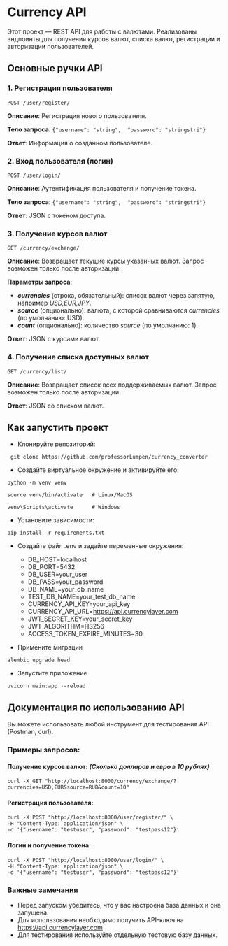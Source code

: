 # Currency API

Этот проект — REST API для работы с валютами. Реализованы эндпоинты для получения курсов валют, списка валют, регистрации и авторизации пользователей.

## Основные ручки API

### 1. Регистрация пользователя

``` POST /user/register/ ```

**Описание**: Регистрация нового пользователя.

**Тело запроса**: ```{"username": "string",  "password": "stringstri"}```

**Ответ**: Информация о созданном пользователе.

### 2. Вход пользователя (логин)

```POST /user/login/```

**Описание**: Аутентификация пользователя и получение токена.

**Тело запроса**: ```{"username": "string",  "password": "stringstri"} ```

**Ответ**: JSON с токеном доступа.

### 3. Получение курсов валют

```GET /currency/exchange/```

**Описание**: Возвращает текущие курсы указанных валют. Запрос возможен только после авторизации.

**Параметры запроса**:
+ ***currencies*** (строка, обязательный): список валют через запятую, например *USD,EUR,JPY*.
+ ***source*** (опционально): валюта, с которой сравниваются *currencies* (по умолчанию: USD).
+ ***count*** (опционально): количество *source* (по умолчанию: 1).

**Ответ**: JSON с курсами валют.

### 4. Получение списка доступных валют

```GET /currency/list/```

**Описание**: Возвращает список всех поддерживаемых валют. Запрос возможен только после авторизации.

**Ответ**: JSON со списком валют.

## Как запустить проект
* Клонируйте репозиторий:

``` git clone https://github.com/professorLumpen/currency_converter```

* Создайте виртуальное окружение и активируйте его:

```python -m venv venv```

```source venv/bin/activate   # Linux/MacOS```

```venv\Scripts\activate      # Windows ```
* Установите зависимости:

```pip install -r requirements.txt```
* Создайте файл .env и задайте переменные окружения:
  + DB_HOST=localhost
  + DB_PORT=5432
  + DB_USER=your_user
  + DB_PASS=your_password
  + DB_NAME=your_db_name
  + TEST_DB_NAME=your_test_db_name 
  + CURRENCY_API_KEY=your_api_key 
  + CURRENCY_API_URL=https://api.currencylayer.com
  + JWT_SECRET_KEY=your_secret_key 
  + JWT_ALGORITHM=HS256 
  + ACCESS_TOKEN_EXPIRE_MINUTES=30


* Примените миграции

``` alembic upgrade head ```

* Запустите приложение

``` uvicorn main:app --reload ```


## Документация по использованию API
Вы можете использовать любой инструмент для тестирования API (Postman, curl).

### Примеры запросов:

#### Получение курсов валют: *(Сколько долларов и евро в 10 рублях)*

```
curl -X GET "http://localhost:8000/currency/exchange/?currencies=USD,EUR&source=RUB&count=10"
```


#### Регистрация пользователя:


```
curl -X POST "http://localhost:8000/user/register/" \
-H "Content-Type: application/json" \
-d '{"username": "testuser", "password": "testpass12"}'
```

#### Логин и получение токена:
```
curl -X POST "http://localhost:8000/user/login/" \
-H "Content-Type: application/json" \
-d '{"username": "testuser", "password": "testpass12"}'
```

### Важные замечания
+ Перед запуском убедитесь, что у вас настроена база данных и она запущена.
+ Для использования необходимо получить API-ключ на https://api.currencylayer.com
+ Для тестирования используйте отдельную тестовую базу данных.